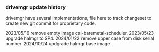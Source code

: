 ### drivemgr update history

drivemgr have several implementations, file here to track changeset to create new
git commit for proprietary code.

2023/05/16  remove empty image csi-baremetal-scheduler.
2023/05/23  upgrade halmgr to SP4.
2024/01/22  remove upper case from disk serial number.
2024/10/24  updgrade halmgr base image